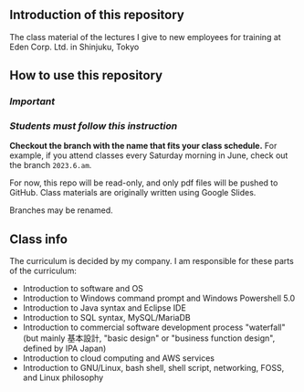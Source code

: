 ## Introduction of this repository

The class material of the lectures I give to new employees for training at Eden Corp. Ltd. in Shinjuku, Tokyo

## How to use this repository

### _**Important**_

### _Students must follow this instruction_

**Checkout the branch with the name that fits your class schedule.**
For example, if you attend classes every Saturday morning in June, check out the branch `2023.6.am`.

For now, this repo will be read-only, and only pdf files will be pushed to GitHub. Class materials are originally written using Google Slides.

Branches may be renamed.

## Class info

The curriculum is decided by my company. I am responsible for these parts of the curriculum:

- Introduction to software and OS
- Introduction to Windows command prompt and Windows Powershell 5.0
- Introduction to Java syntax and Eclipse IDE
- Introduction to SQL syntax, MySQL/MariaDB
- Introduction to commercial software development process "waterfall" (but mainly 基本設計, "basic design" or "business function design", defined by IPA Japan)
- Introduction to cloud computing and AWS services
- Introduction to GNU/Linux, bash shell, shell script, networking, FOSS, and Linux philosophy
